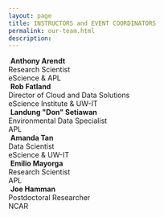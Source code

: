```yaml
---
layout: page
title: INSTRUCTORS and EVENT COORDINATORS
permalink: our-team.html
description:
---
```


<div class="box alt">
    <div class="row uniform 50%">
        <div class="4u">
            <span class="image fit">
                <img src="https://geohackweek.github.io/ghw2017/images/4993098.jpeg" alt="" />
            </span>
            <strong>Anthony Arendt</strong>
            <a href="https://github.com/aaarendt" class="icon fa-github"></a>
            <br />
            Research Scientist
            <br />
            eScience & APL
        </div>
        <div class="4u">
            <span class="image fit">
                <img src="https://geohackweek.github.io/ghw2017/images/6199513.jpeg" alt="" />
            </span>
            <strong>Rob Fatland</strong>
            <a href="https://github.com/robfatland" class="icon fa-github"></a>
            <br />
            Director of Cloud and Data Solutions
            <br />
            eScience Institute & UW-IT
        </div>
        <div class="4u">
            <span class="image fit">
                <img src="https://geohackweek.github.io/ghw2017/images/17802172.jpeg" alt="" />
            </span>
            <strong>Landung "Don" Setiawan</strong>
            <a href="https://github.com/lsetiawan" class="icon fa-github"></a>
            <br />
            Environmental Data Specialist
            <br />
            APL
        </div>
        <div class="4u">
            <span class="image fit">
                <img src="https://geohackweek.github.io/ghw2017/images/Amanda-Tan-300x300.jpg" alt="" />
            </span>
            <strong>Amanda Tan</strong>
            <a href="https://github.com/cloudmaven" class="icon fa-github"></a>
            <br />
            Data Scientist
            <br />
            eScience & UW-IT
        </div>
        <div class="4u">
            <span class="image fit">
                <img src="https://geohackweek.github.io/ghw2017/images/742403.jpg" alt="" />
            </span>
            <strong>Emilio Mayorga</strong>
            <a href="https://github.com/emiliom" class="icon fa-github"></a>
            <br />
            Research Scientist
            <br />
            APL
        </div>
        <div class="4u">
            <span class="image fit">
                <img src="https://geohackweek.github.io/ghw2017/images/jhamman.png" alt="" />
            </span>
            <strong>Joe Hamman</strong>
            <a href="https://github.com/jhamman" class="icon fa-github"></a>
            <br />
            Postdoctoral Researcher
            <br />
            NCAR
        </div>
    </div>
</div>